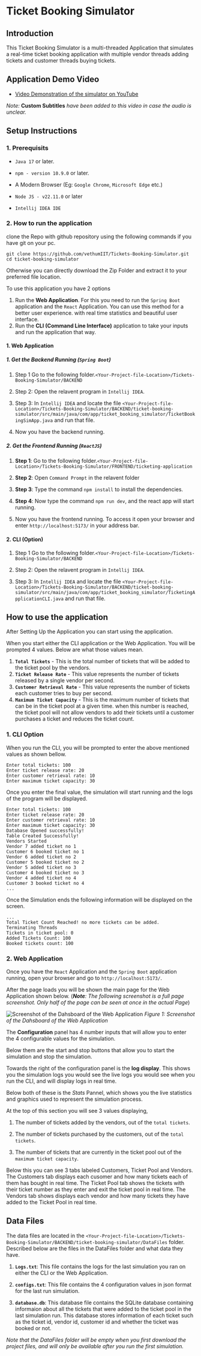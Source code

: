 # Ticket Booking Simulator

## Introduction

This Ticket Booking Simulator is a multi-threaded Application that simulates a real-time ticket booking application with multiple vendor threads adding tickets and customer threads buying tickets.

## Application Demo Video

* [Video Demonstration of the simulator on YouTube](https://youtu.be/sPbViCDCplQ?si=7rEy7d1-sXLyS4Ht)

*Note:* **Custom Subtitles** *have been added to this video in case the audio is unclear.*

## Setup Instructions

### 1. Prerequisits

- `Java 17` or later.

- `npm - version 10.9.0` or later.

- A Modern Browser (Eg: `Google Chrome`, `Microsoft Edge` etc.)

- `Node JS - v22.11.0` or later

- `Intellij IDEA IDE`

### 2. How to run the application

clone the Repo with github repository using the following commands if you have git on your pc.

    git clone https://github.com/vethumIIT/Tickets-Booking-Simulator.git
    cd ticket-booking-simulator

Otherwise you can directly download the Zip Folder and extract it to your preferred file location.

To use this application you have 2 options

1. Run the **Web Application**. For this you need to run the `Spring Boot` application and the `React` Application. You can use this method for a better user experience. with real time statistics and beautiful user interface.
2. Run the **CLI (Command Line Interface)** application to take your inputs and run the application that way.

#### 1. Web Application

##### 1. Get the Backend Running (`Spring Boot`)

1. Step 1 Go to the following folder.`<Your-Project-file-Location>/Tickets-Booking-Simulator/BACKEND`

2. Step 2: Open the relavent program in `Intellij IDEA`.

3. Step 3: In `Intellij IDEA` and locate the file `<Your-Project-file-Location>/Tickets-Booking-Simulator/BACKEND/ticket-booking-simulator/src/main/java/com/app/ticket_booking_simulator/TicketBookingSimApp.java` and run that file.

4. Now you have the backend running.

##### 2. Get the Frontend Running (`ReactJS`)

1. **Step 1**: Go to the following folder.`<Your-Project-file-Location>/Tickets-Booking-Simulator/FRONTEND/ticketing-application`

2. **Step 2**: Open `Command Prompt` in the relavent folder

3. **Step 3**: Type the command `npm install` to install the dependencies.

4. **Step 4**: Now type the command `npm run dev`, and the react app will start running.

5. Now you have the frontend running. To access it  open your browser and enter `http://localhost:5173/` in your address bar.

#### 2. CLI (Option)

1. Step 1 Go to the following folder.`<Your-Project-file-Location>/Tickets-Booking-Simulator/BACKEND`

2. Step 2: Open the relavent program in `Intellij IDEA`.

3. Step 3: In `Intellij IDEA` and locate the file `<Your-Project-file-Location>/Tickets-Booking-Simulator/BACKEND/ticket-booking-simulator/src/main/java/com/app/ticket_booking_simulator/TicketingApplicationCLI.java` and run that file.

## How to use the application

After Setting Up the Application you can start using the application.

When you start either the CLI application or the Web Application. You will be prompted 4 values. Below are what those values mean.

1. **`Total Tickets`** - This is the total number of tickets that will be added to the ticket pool by the vendors.
2. **`Ticket Release Rate`** - This value represents the number of tickets released by a single vendor per second.
3. **`Customer Retrieval Rate`** - This value represents the number of tickets each customer tries to buy per second.
4. **`Maximum Ticket Capacity`** - This is the maximum number of tickets that can be in the ticket pool at a given time. when this number is reached, the ticket pool will not allow vendors to add their tickets until a customer purchases a ticket and reduces the ticket count.

### 1. CLI Option

When you run the CLI, you will be prompted to enter the above mentioned values as shown bellow.

    Enter total tickets: 100
    Enter ticket release rate: 20
    Enter customer retrieval rate: 10
    Enter maximum ticket capacity: 30

Once you enter the final value, the simulation will start running and the logs of the program will be displayed.

    Enter total tickets: 100
    Enter ticket release rate: 20
    Enter customer retrieval rate: 10
    Enter maximum ticket capacity: 30
    Database Opened successfully!
    Table Created Successfully!
    Vendors Started
    Vendor 7 added ticket no 1
    Customer 6 booked ticket no 1
    Vendor 6 added ticket no 2
    Customer 5 booked ticket no 2
    Vendor 5 added ticket no 3
    Customer 4 booked ticket no 3
    Vendor 4 added ticket no 4
    Customer 3 booked ticket no 4
    ...

Once the Simulation ends the following information will be displayed on the screen.

    ...
    Total Ticket Count Reached! no more tickets can be added.
    Terminating Threads
    Tickets in ticket pool: 0
    Added Tickets Count: 100
    Booked tickets count: 100

### 2. Web Application

Once you have the `React` Application and the `Spring Boot` application running, open your browser and go to `http://localhost:5173/`.

After the page loads you will be shown the main page for the Web Application shown below.
(***Note**: The following screenshot is a full page screenshot. Only half of the page can be seen at once in the actual Page*)

![Screenshot of the Dahsboard of the Web Application](Screenshot.png)
*Figure 1: Screenshot of the Dahsboard of the Web Application*

The **Configuration** panel has 4 number inputs that will allow you to enter the 4 configurable values for the simulation.

Below them are the start and stop buttons that allow you to start the simulation and stop the simulation.

Towards the right of the configuration panel is the **log display**. This shows you the simulation logs you would see the live logs you would see when you run the CLI, and will display logs in real time.

Below both of these is the *Stats* Pannel, which shows you the live statistics and graphics used to represent the simulation process.

At the top of this section you will see 3 values displaying,

1. The number of tickets added by the vendors, out of the `total tickets`.

2. The number of tickets purchased by the customers, out of the `total tickets`.

3. The number of tickets that are currently in the ticket pool out of the `maximum ticket capacity`.

Below this you can see 3 tabs labeled Customers, Ticket Pool and Vendors. The Customers tab displays each cusomer and how many tickets each of them has bought in real time. The Ticket Pool tab shows the tickets with their ticket number as they enter and exit the ticket pool in real time. The Vendors tab shows displays each vendor and how many tickets they have added to the Ticket Pool in real time.

## Data Files

The data files are located in the `<Your-Project-file-Location>/Tickets-Booking-Simulator/BACKEND/ticket-booking-simulator/DataFiles` folder. Described below are the files in the DataFiles folder and what data they have.

1. **`Logs.txt`**: This file contains the logs for the last simulation you ran on either the CLI or the Web Application.

2. **`configs.txt`**: This file contains the 4 configuration values in json format for the last run simulation.

3. **`database.db`**: This database file contains the SQLite database containing informaion about all the tickets that were added to the ticket pool in the last simulation run. This database stores information of each ticket such as the ticket id, vendor id, customer id and whether the ticket was booked or not.

*Note that the DataFiles folder will be empty when you first download the project files, and will only be available after you run the first simulation.*
